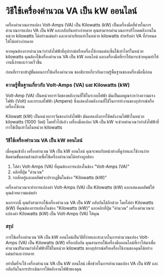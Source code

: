 วิธีใช้เครื่องคำนวณ VA เป็น kW ออนไลน์
======================================

เครื่องคำนวณการแปลง Volt-Amps (VA) เป็น Kilowatts (kW) เป็นเครื่องมือที่ช่วยในการคำนวณการแปลง VA เป็น kW และกลับกันอย่างง่ายดาย คุณสามารถคำนวณการบริโภคพลังงานในหน่วย kilowatts ได้อย่างแม่นยำ และหาค่าเทียบเท่าในหน่วย kilowatts สำหรับค่า VA ที่กำหนดให้ได้อย่างง่ายดาย

หากคุณต้องการคำนวณว่ากำลังไฟฟ้าที่อุปกรณ์หรือเครื่องใช้งานแต่ละชิ้นใช้เท่าไหร่ในหน่วย kilowatts คุณต้องใช้เครื่องคำนวณ VA เป็น kW ออนไลน์ และเครื่องมือที่เราให้มาจะช่วยคุณทำให้งานนี้ง่ายและรวดเร็วขึ้น

ก่อนที่เราจะเข้าสู่ขั้นตอนการใช้เครื่องคำนวณ ขออธิบายเกี่ยวกับความรู้พื้นฐานของเครื่องมือนี้ก่อน

### ความรู้พื้นฐานเกี่ยวกับ Volt-Amps (VA) และ Kilowatts (kW)

Volt-Amp (VA) เป็นหน่วยการวัดของพลังงานที่ใช้ในระบบไฟฟ้า มันเป็นผลคูณระหว่างความแรงไฟฟ้า (Volt) และกระแสไฟฟ้า (Ampere) ซึ่งแสดงถึงพลังงานที่ใช้ในการทำงานของอุปกรณ์หรือเครื่องใช้งาน

Kilowatt (kW) เป็นหน่วยการวัดของกำลังไฟฟ้า มันแสดงถึงการใช้พลังงานไฟฟ้าในหน่วย kilowatts (1000 วัตต์) โดยทั่วไปแล้ว เครื่องมือแปลง VA เป็น kW จะช่วยคำนวณว่ากำลังไฟฟ้าที่เราใช้เป็นเท่าใดในหน่วย kilowatts

### วิธีใช้เครื่องคำนวณ VA เป็น kW ออนไลน์

เมื่อคุณเข้าถึง เครื่องคำนวณ VA เป็น kW ออนไลน์ คุณจะพบกับหน้าต่างที่ดูง่ายและใช้งานง่าย ติดตามขั้นตอนด้านล่างเพื่อใช้เครื่องคำนวณได้อย่างถูกต้อง

1. ใส่ค่า Volt-Amps (VA) ที่คุณต้องการแปลงในช่อง "Volt-Amps (VA)"
2. คลิกที่ปุ่ม "คำนวณ"
3. รอสักครู่และผลลัพธ์จะปรากฎขึ้นในช่อง "Kilowatts (kW)"

เครื่องคำนวณจะทำการแปลงค่า Volt-Amps (VA) เป็น Kilowatts (kW) และแสดงผลลัพธ์ให้คุณด้วยความแม่นยำ

นอกจากนี้ คุณยังสามารถใช้เครื่องคำนวณ VA เป็น kW กลับกันได้อีกด้วย โดยใส่ค่า Kilowatts (kW) ที่คุณต้องการแปลงในช่อง "Kilowatts (kW)" และคลิกที่ปุ่ม "คำนวณ" เครื่องคำนวณจะแปลงค่า Kilowatts (kW) เป็น Volt-Amps (VA) ให้คุณ

### สรุป

การใช้เครื่องคำนวณ VA เป็น kW ออนไลน์เป็นวิธีที่ง่ายและสะดวกในการคำนวณแปลง Volt-Amps (VA) เป็น Kilowatts (kW) หรือกลับกัน คุณสามารถใช้เครื่องมือออนไลน์ที่เราให้มาเพื่อคำนวณปริมาณกำลังไฟฟ้าที่ใช้ในหน่วย kilowatts ของอุปกรณ์หรือเครื่องใช้งานของคุณได้อย่างแม่นยำและง่ายดาย

อย่าลืมที่จะใช้ เครื่องคำนวณ VA เป็น kW ออนไลน์ เพื่อช่วยในการคำนวณแปลง VA เป็น kW และกลับกันในการประเมินการใช้พลังงานไฟฟ้าของคุณ